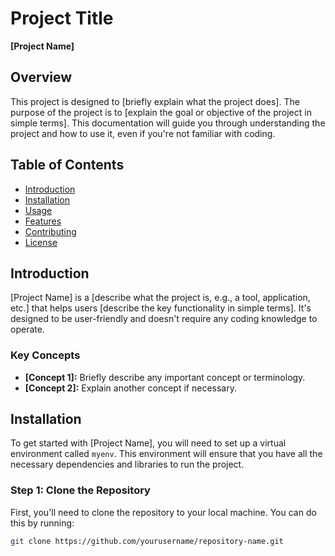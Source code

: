 # Project Title

**[Project Name]**

## Overview

This project is designed to [briefly explain what the project does]. The purpose of the project is to [explain the goal or objective of the project in simple terms]. This documentation will guide you through understanding the project and how to use it, even if you're not familiar with coding.

## Table of Contents

- [Introduction](#introduction)
- [Installation](#installation)
- [Usage](#usage)
- [Features](#features)
- [Contributing](#contributing)
- [License](#license)

## Introduction

[Project Name] is a [describe what the project is, e.g., a tool, application, etc.] that helps users [describe the key functionality in simple terms]. It's designed to be user-friendly and doesn't require any coding knowledge to operate.

### Key Concepts

- **[Concept 1]:** Briefly describe any important concept or terminology.
- **[Concept 2]:** Explain another concept if necessary.

## Installation

To get started with [Project Name], you will need to set up a virtual environment called `myenv`. This environment will ensure that you have all the necessary dependencies and libraries to run the project.

### Step 1: Clone the Repository

First, you'll need to clone the repository to your local machine. You can do this by running:

```bash
git clone https://github.com/yourusername/repository-name.git
